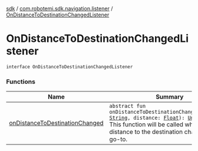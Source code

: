[sdk](../../index.md) / [com.robotemi.sdk.navigation.listener](../index.md) / [OnDistanceToDestinationChangedListener](./index.md)

# OnDistanceToDestinationChangedListener

`interface OnDistanceToDestinationChangedListener`

### Functions

| Name | Summary |
|---|---|
| [onDistanceToDestinationChanged](on-distance-to-destination-changed.md) | `abstract fun onDistanceToDestinationChanged(location: `[`String`](https://kotlinlang.org/api/latest/jvm/stdlib/kotlin/-string/index.html)`, distance: `[`Float`](https://kotlinlang.org/api/latest/jvm/stdlib/kotlin/-float/index.html)`): `[`Unit`](https://kotlinlang.org/api/latest/jvm/stdlib/kotlin/-unit/index.html)<br>This function will be called when the left distance to the destination changes for go-to. |
